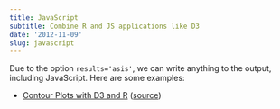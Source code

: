 ```yaml
---
title: JavaScript
subtitle: Combine R and JS applications like D3
date: '2012-11-09'
slug: javascript
---
```


Due to the option `results='asis'`, we can write anything to the output, including JavaScript. Here are some examples:

- [Contour Plots with D3 and R](http://vis.supstat.com/2012/11/contour-plots-with-d3-and-r/) ([source](https://github.com/supstat/vistat/blob/gh-pages/_source/2012-11-07-contour-plots-with-d3-and-r.Rmd))
